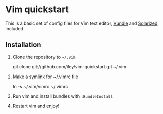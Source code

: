 Vim quickstart
==============

This is a basic set of config files for Vim text editor,
[Vundle](https://github.com/gmarik/vundle) and
[Solarized](http://ethanschoonover.com/solarized) included.

Installation
------------

1. Clone the repository to `~/.vim`

    git clone git://github.com/iley/vim-quickstart.git ~/.vim

2. Make a symlink for ~/.vimrc file

    ln -s ~/.vim/vimrc ~/.vimrc

3. Run vim and install bundles with `:BundleInstall`
4. Restart vim and enjoy!

